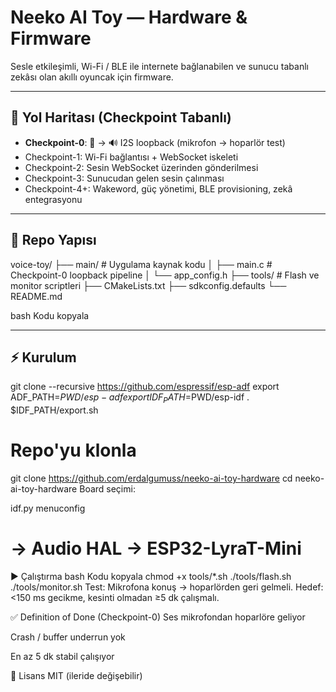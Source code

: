 # Neeko AI Toy — Hardware & Firmware

Sesle etkileşimli, Wi-Fi / BLE ile internete bağlanabilen ve sunucu tabanlı zekâsı olan akıllı oyuncak için firmware.

---

## 🚦 Yol Haritası (Checkpoint Tabanlı)
- **Checkpoint-0**: 🎤 → 🔊 I2S loopback (mikrofon → hoparlör test)  
- Checkpoint-1: Wi-Fi bağlantısı + WebSocket iskeleti  
- Checkpoint-2: Sesin WebSocket üzerinden gönderilmesi  
- Checkpoint-3: Sunucudan gelen sesin çalınması  
- Checkpoint-4+: Wakeword, güç yönetimi, BLE provisioning, zekâ entegrasyonu  

---

## 📂 Repo Yapısı
voice-toy/
├── main/ # Uygulama kaynak kodu
│ ├── main.c # Checkpoint-0 loopback pipeline
│ └── app_config.h
├── tools/ # Flash ve monitor scriptleri
├── CMakeLists.txt
├── sdkconfig.defaults
└── README.md

bash
Kodu kopyala

---

## ⚡️ Kurulum


git clone --recursive https://github.com/espressif/esp-adf
export ADF_PATH=$PWD/esp-adf
export IDF_PATH=$PWD/esp-idf
. $IDF_PATH/export.sh

# Repo'yu klonla
git clone https://github.com/erdalgumuss/neeko-ai-toy-hardware
cd neeko-ai-toy-hardware
Board seçimi:


idf.py menuconfig
# → Audio HAL → ESP32-LyraT-Mini
▶️ Çalıştırma
bash
Kodu kopyala
chmod +x tools/*.sh
./tools/flash.sh
./tools/monitor.sh
Test: Mikrofona konuş → hoparlörden geri gelmeli.
Hedef: <150 ms gecikme, kesinti olmadan ≥5 dk çalışmalı.

✅ Definition of Done (Checkpoint-0)
 Ses mikrofondan hoparlöre geliyor

 Crash / buffer underrun yok

 En az 5 dk stabil çalışıyor

📌 Lisans
MIT (ileride değişebilir)
